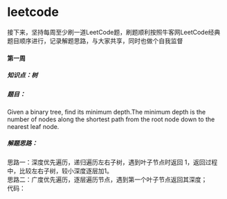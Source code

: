 # leetcode
接下来，坚持每周至少刷一道LeetCode题，刷题顺利按照牛客网LeetCode经典题目顺序进行，记录解题思路，与大家共享，同时也做个自我监督

#### 第一周

##### 知识点：树  
##### 题目：  
Given a binary tree, find its minimum depth.The minimum depth is the number of nodes along the shortest path from the root node down to the  nearest leaf node.  
##### 解题思路：  
思路一：深度优先遍历，递归遍历左右子树，遇到叶子节点时返回 1，返回过程中，比较左右子树，较小深度逐层加1。  
思路二：广度优先遍历，逐层遍历节点，遇到第一个叶子节点返回其深度；  
代码：
